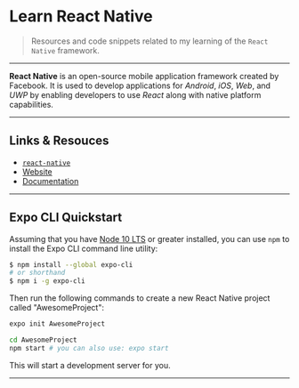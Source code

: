 # Learn React Native

> Resources and code snippets related to my learning of the `React Native` framework.

---

**React Native** is an open-source mobile application framework created by Facebook.
It is used to develop applications for *Android*, *iOS*, *Web*, and *UWP* by enabling 
developers to use *React* along with native platform capabilities.

---

## Links & Resouces

* [`react-native`](https://github.com/facebook/react-native)
* [Website](https://facebook.github.io/react-native/)
* [Documentation](https://facebook.github.io/react-native/docs/getting-started.html)

---

## Expo CLI Quickstart

Assuming that you have [Node 10 LTS](https://nodejs.org/en/download/) or greater installed, you can use `npm` to install the Expo CLI command line utility:

```bash
$ npm install --global expo-cli
# or shorthand
$ npm i -g expo-cli
```

Then run the following commands to create a new React Native project called "AwesomeProject":

```bash
expo init AwesomeProject

cd AwesomeProject
npm start # you can also use: expo start
```

This will start a development server for you.

---
